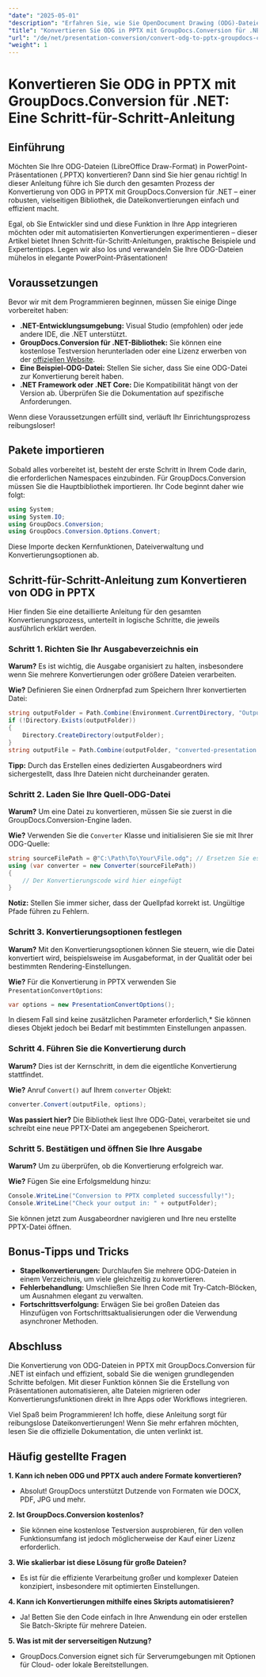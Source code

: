 ```yaml
---
"date": "2025-05-01"
"description": "Erfahren Sie, wie Sie OpenDocument Drawing (ODG)-Dateien mit GroupDocs.Conversion für .NET in PowerPoint (PPTX)-Präsentationen konvertieren. Folgen Sie dieser Schritt-für-Schritt-Anleitung, um Dokumenten-Workflows effizient zu automatisieren."
"title": "Konvertieren Sie ODG in PPTX mit GroupDocs.Conversion für .NET – Eine Schritt-für-Schritt-Anleitung"
"url": "/de/net/presentation-conversion/convert-odg-to-pptx-groupdocs-conversion-net/"
"weight": 1
---
```


# Konvertieren Sie ODG in PPTX mit GroupDocs.Conversion für .NET: Eine Schritt-für-Schritt-Anleitung

## Einführung

Möchten Sie Ihre ODG-Dateien (LibreOffice Draw-Format) in PowerPoint-Präsentationen (.PPTX) konvertieren? Dann sind Sie hier genau richtig! In dieser Anleitung führe ich Sie durch den gesamten Prozess der Konvertierung von ODG in PPTX mit GroupDocs.Conversion für .NET – einer robusten, vielseitigen Bibliothek, die Dateikonvertierungen einfach und effizient macht.

Egal, ob Sie Entwickler sind und diese Funktion in Ihre App integrieren möchten oder mit automatisierten Konvertierungen experimentieren – dieser Artikel bietet Ihnen Schritt-für-Schritt-Anleitungen, praktische Beispiele und Expertentipps. Legen wir also los und verwandeln Sie Ihre ODG-Dateien mühelos in elegante PowerPoint-Präsentationen!


## Voraussetzungen

Bevor wir mit dem Programmieren beginnen, müssen Sie einige Dinge vorbereitet haben:

- **.NET-Entwicklungsumgebung:** Visual Studio (empfohlen) oder jede andere IDE, die .NET unterstützt.
- **GroupDocs.Conversion für .NET-Bibliothek:** Sie können eine kostenlose Testversion herunterladen oder eine Lizenz erwerben von der [offiziellen Website](https://releases.groupdocs.com/conversion/net/).
- **Eine Beispiel-ODG-Datei:** Stellen Sie sicher, dass Sie eine ODG-Datei zur Konvertierung bereit haben.
- **.NET Framework oder .NET Core:** Die Kompatibilität hängt von der Version ab. Überprüfen Sie die Dokumentation auf spezifische Anforderungen.

Wenn diese Voraussetzungen erfüllt sind, verläuft Ihr Einrichtungsprozess reibungsloser!


## Pakete importieren

Sobald alles vorbereitet ist, besteht der erste Schritt in Ihrem Code darin, die erforderlichen Namespaces einzubinden. Für GroupDocs.Conversion müssen Sie die Hauptbibliothek importieren. Ihr Code beginnt daher wie folgt:

```csharp
using System;
using System.IO;
using GroupDocs.Conversion;
using GroupDocs.Conversion.Options.Convert;
```
Diese Importe decken Kernfunktionen, Dateiverwaltung und Konvertierungsoptionen ab.


## Schritt-für-Schritt-Anleitung zum Konvertieren von ODG in PPTX

Hier finden Sie eine detaillierte Anleitung für den gesamten Konvertierungsprozess, unterteilt in logische Schritte, die jeweils ausführlich erklärt werden.


### Schritt 1. Richten Sie Ihr Ausgabeverzeichnis ein

**Warum?** Es ist wichtig, die Ausgabe organisiert zu halten, insbesondere wenn Sie mehrere Konvertierungen oder größere Dateien verarbeiten.

**Wie?** Definieren Sie einen Ordnerpfad zum Speichern Ihrer konvertierten Datei:

```csharp
string outputFolder = Path.Combine(Environment.CurrentDirectory, "Output");
if (!Directory.Exists(outputFolder))
{
    Directory.CreateDirectory(outputFolder);
}
string outputFile = Path.Combine(outputFolder, "converted-presentation.pptx");
```
**Tipp:** Durch das Erstellen eines dedizierten Ausgabeordners wird sichergestellt, dass Ihre Dateien nicht durcheinander geraten.


### Schritt 2. Laden Sie Ihre Quell-ODG-Datei

**Warum?** Um eine Datei zu konvertieren, müssen Sie sie zuerst in die GroupDocs.Conversion-Engine laden.

**Wie?** Verwenden Sie die `Converter` Klasse und initialisieren Sie sie mit Ihrer ODG-Quelle:

```csharp
string sourceFilePath = @"C:\Path\To\Your\File.odg"; // Ersetzen Sie es durch Ihren Dateipfad
using (var converter = new Converter(sourceFilePath))
{
    // Der Konvertierungscode wird hier eingefügt
}
```
**Notiz:** Stellen Sie immer sicher, dass der Quellpfad korrekt ist. Ungültige Pfade führen zu Fehlern.


### Schritt 3. Konvertierungsoptionen festlegen

**Warum?** Mit den Konvertierungsoptionen können Sie steuern, wie die Datei konvertiert wird, beispielsweise im Ausgabeformat, in der Qualität oder bei bestimmten Rendering-Einstellungen.

**Wie?** Für die Konvertierung in PPTX verwenden Sie `PresentationConvertOptions`:

```csharp
var options = new PresentationConvertOptions();
```

In diesem Fall sind keine zusätzlichen Parameter erforderlich,* Sie können dieses Objekt jedoch bei Bedarf mit bestimmten Einstellungen anpassen.


### Schritt 4. Führen Sie die Konvertierung durch

**Warum?** Dies ist der Kernschritt, in dem die eigentliche Konvertierung stattfindet.

**Wie?** Anruf `Convert()` auf Ihrem `converter` Objekt:

```csharp
converter.Convert(outputFile, options);
```

**Was passiert hier?** Die Bibliothek liest Ihre ODG-Datei, verarbeitet sie und schreibt eine neue PPTX-Datei am angegebenen Speicherort.


### Schritt 5. Bestätigen und öffnen Sie Ihre Ausgabe

**Warum?** Um zu überprüfen, ob die Konvertierung erfolgreich war.

**Wie?** Fügen Sie eine Erfolgsmeldung hinzu:

```csharp
Console.WriteLine("Conversion to PPTX completed successfully!");
Console.WriteLine("Check your output in: " + outputFolder);
```

Sie können jetzt zum Ausgabeordner navigieren und Ihre neu erstellte PPTX-Datei öffnen.


## Bonus-Tipps und Tricks

- **Stapelkonvertierungen:** Durchlaufen Sie mehrere ODG-Dateien in einem Verzeichnis, um viele gleichzeitig zu konvertieren.
- **Fehlerbehandlung:** Umschließen Sie Ihren Code mit Try-Catch-Blöcken, um Ausnahmen elegant zu verwalten.
- **Fortschrittsverfolgung:** Erwägen Sie bei großen Dateien das Hinzufügen von Fortschrittsaktualisierungen oder die Verwendung asynchroner Methoden.


## Abschluss

Die Konvertierung von ODG-Dateien in PPTX mit GroupDocs.Conversion für .NET ist einfach und effizient, sobald Sie die wenigen grundlegenden Schritte befolgen. Mit dieser Funktion können Sie die Erstellung von Präsentationen automatisieren, alte Dateien migrieren oder Konvertierungsfunktionen direkt in Ihre Apps oder Workflows integrieren.

Viel Spaß beim Programmieren! Ich hoffe, diese Anleitung sorgt für reibungslose Dateikonvertierungen! Wenn Sie mehr erfahren möchten, lesen Sie die offizielle Dokumentation, die unten verlinkt ist.


## Häufig gestellte Fragen

**1. Kann ich neben ODG und PPTX auch andere Formate konvertieren?**  
- Absolut! GroupDocs unterstützt Dutzende von Formaten wie DOCX, PDF, JPG und mehr.

**2. Ist GroupDocs.Conversion kostenlos?**  
- Sie können eine kostenlose Testversion ausprobieren, für den vollen Funktionsumfang ist jedoch möglicherweise der Kauf einer Lizenz erforderlich.

**3. Wie skalierbar ist diese Lösung für große Dateien?**  
- Es ist für die effiziente Verarbeitung großer und komplexer Dateien konzipiert, insbesondere mit optimierten Einstellungen.

**4. Kann ich Konvertierungen mithilfe eines Skripts automatisieren?**  
- Ja! Betten Sie den Code einfach in Ihre Anwendung ein oder erstellen Sie Batch-Skripte für mehrere Dateien.

**5. Was ist mit der serverseitigen Nutzung?**  
- GroupDocs.Conversion eignet sich für Serverumgebungen mit Optionen für Cloud- oder lokale Bereitstellungen.